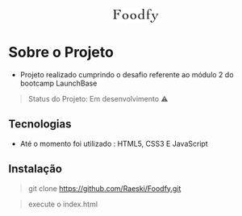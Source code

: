  <p align="center">
  <img src="assets/logo.png">
</p>
<h1>Sobre o Projeto</h1>

* Projeto realizado cumprindo o desafio referente ao módulo 2 do bootcamp LaunchBase


> Status do Projeto: Em desenvolvimento :warning:



<h2>Tecnologias</h2>

* Até o momento foi utilizado : HTML5, CSS3 E JavaScript

<h2>Instalação</h2>

> git clone https://github.com/Raeski/Foodfy.git

> execute o index.html
